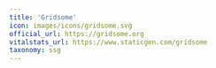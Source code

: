 ```yaml
---
title: 'Gridsome'
icon: images/icons/gridsome.svg
official_url: https://gridsome.org
vitalstats_url: https://www.staticgen.com/gridsome
taxonomy: ssg
---
```

